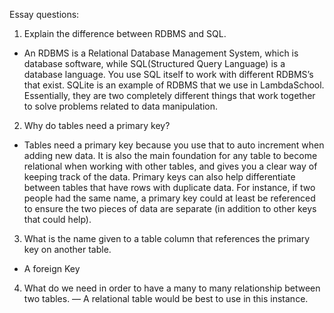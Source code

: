 Essay questions:

1. Explain the difference between RDBMS and SQL.
- An RDBMS is a Relational Database Management System, which is database software, while SQL(Structured Query Language) is a database language. You use SQL itself to work with different RDBMS’s that exist. SQLite is an example of RDBMS that we use in LambdaSchool. Essentially, they are two completely different things that work together to solve problems related to data manipulation. 
	

2. Why do tables need a primary key?

- Tables need a primary key because you use that to auto increment when adding new data. It is also the main foundation for any table to become relational when working with other tables, and gives you a clear way of keeping track of the data. Primary keys can also help differentiate between tables that have rows with duplicate data. For instance, if two people had the same name, a primary key could at least be referenced to ensure the two pieces of data are separate (in addition to other keys that could help).

3. What is the name given to a table column that references the primary key on another table.
- A foreign Key

4. What do we need in order to have a many to many relationship between two tables.
— A relational table would be best to use in this instance. 